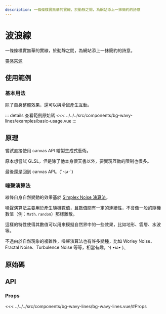 ```yaml
---
description: 一條條樸實無華的實線，於動靜之間，為網站添上一抹簡約的詩意
---
```


<script setup>
import SourceLinkList from '../../../src/components/source-link-list.vue'

import BasicUsage from '../../../src/components/bg-wavy-lines/examples/basic-usage.vue'
</script>

# 波浪線 <Badge type="info" text="bg" />

一條條樸實無華的實線，於動靜之間，為網站添上一抹簡約的詩意。

[靈感來源](https://codepen.io/wodniack/pen/abeMZXQ?editors=1010)

## 使用範例

### 基本用法

除了自身整體效果，還可以與滑鼠產生互動。

<basic-usage class="h-[70vh]" />

::: details 查看範例原始碼
<<< ../../../src/components/bg-wavy-lines/examples/basic-usage.vue
:::

## 原理

嘗試直接使用 canvas API 繪製生成式藝術。

原本想嘗試 GLSL，但是除了他本身很天書以外，要實現互動的限制也很多。

最後還是回到 canvas API。(´･ω･`)

### 噪聲演算法

線條自身自然變動的效果基於 [Simplex Noise 演算法](https://en.wikipedia.org/wiki/Simplex_noise)。

噪聲演算法主要用於產生隨機數值，且數值間有一定的連續性，不會像一般的隨機數值（例：`Math.random`）那樣離散。

這樣的特性使得其數值可以用來模擬自然界中的一些效果，比如地形、雲層、水波等。

不過由於自然現象的複雜性，噪聲演算法也有許多變種，比如 Worley Noise、Fractal Noise、Turbulence Noise 等等，相當有趣。◝( •ω• )◟

## 原始碼

<source-link-list name="bg-wavy-lines"/>

## API

### Props

<<< ../../../src/components/bg-wavy-lines/bg-wavy-lines.vue/#Props

